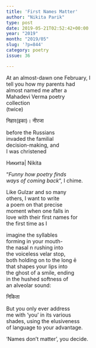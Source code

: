 ```yaml
---
title: 'First Names Matter'
author: "Nikita Parik"
type: post
date: 2019-05-21T02:52:42+00:00
year: "2019"
month: "2019/05"
slug: '?p=844'
category: poetry
issue: 36

---
```

At an almost-dawn one February, I  
tell you how my parents had  
almost named me after a  
Mahadevi Verma poetry  
collection  
(twice)

निहार(इका)। नीरजा

before the Russians  
invaded the familial  
decision-making, and  
I was christened

Никита| Nikita

&#8220;_Funny how poetry finds  
ways of coming back_&#8220;, I chime.

Like Gulzar and so many  
others, I want to write  
a poem on that precise  
moment when one falls in  
love with their first names for  
the first time as I

imagine the syllables  
forming in your mouth-  
the nasal n rushing into  
the voiceless velar stop,  
both holding on to the long ē  
that shapes your lips into  
the ghost of a smile, ending  
in the hushed softness of  
an alveolar sound:

निकिता

But you only ever address  
me with &#8216;you&#8217; in its various  
shades, using the elusiveness  
of language to your advantage.

&#8216;Names don&#8217;t matter&#8217;, you decide.
